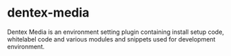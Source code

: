 # dentex-media

Dentex Media is an environment setting plugin containing install setup code, whitelabel code and various modules and snippets used for development environment.
